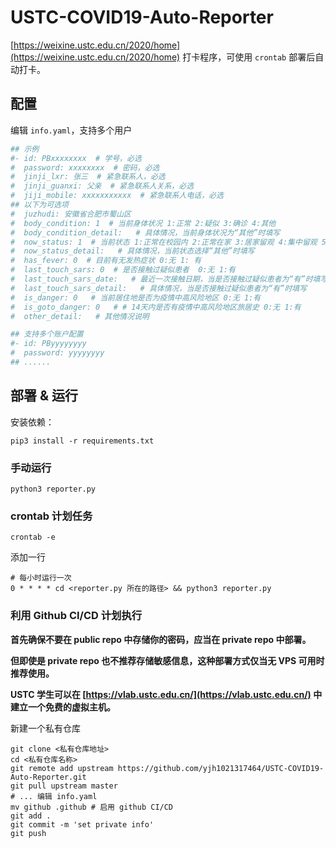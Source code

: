 # USTC-COVID19-Auto-Reporter

[https://weixine.ustc.edu.cn/2020/home](https://weixine.ustc.edu.cn/2020/home) 打卡程序，可使用 `crontab` 部署后自动打卡。

## 配置

编辑 `info.yaml`，支持多个用户

```yaml
## 示例
#- id: PBxxxxxxxx  # 学号，必选
#  password: xxxxxxxx  # 密码，必选
#  jinji_lxr: 张三  # 紧急联系人，必选
#  jinji_guanxi: 父亲  # 紧急联系人关系，必选
#  jiji_mobile: xxxxxxxxxxx  # 紧急联系人电话，必选
## 以下为可选项
#  juzhudi: 安徽省合肥市蜀山区
#  body_condition: 1  # 当前身体状况 1:正常 2:疑似 3:确诊 4:其他
#  body_condition_detail:   # 具体情况，当前身体状况为“其他”时填写
#  now_status: 1  # 当前状态 1:正常在校园内 2:正常在家 3:居家留观 4:集中留观 5:住院治疗 6:其他
#  now_status_detail:   # 具体情况，当前状态选择“其他”时填写
#  has_fever: 0  # 目前有无发热症状 0:无 1: 有
#  last_touch_sars: 0  # 是否接触过疑似患者  0:无 1:有
#  last_touch_sars_date:   # 最近一次接触日期，当是否接触过疑似患者为“有”时填写
#  last_touch_sars_detail:   # 具体情况，当是否接触过疑似患者为“有”时填写
#  is_danger: 0   # 当前居住地是否为疫情中高风险地区 0:无 1:有
#  is_goto_danger: 0   # # 14天内是否有疫情中高风险地区旅居史 0:无 1:有
#  other_detail:   # 其他情况说明

## 支持多个账户配置
#- id: PByyyyyyyy
#  password: yyyyyyyy
## ......
```

## 部署 & 运行

安装依赖：

```shell script
pip3 install -r requirements.txt
```

### 手动运行

```shell script
python3 reporter.py
```

### crontab 计划任务

```shell script
crontab -e
```

添加一行

```text
# 每小时运行一次
0 * * * * cd <reporter.py 所在的路径> && python3 reporter.py
```

### 利用 Github CI/CD 计划执行

**首先确保不要在 public repo 中存储你的密码，应当在 private repo 中部署。**

**但即使是 private repo 也不推荐存储敏感信息，这种部署方式仅当无 VPS 可用时推荐使用。**

**USTC 学生可以在 [https://vlab.ustc.edu.cn/](https://vlab.ustc.edu.cn/) 中建立一个免费的虚拟主机。**

新建一个私有仓库

```shell script
git clone <私有仓库地址>
cd <私有仓库名称>
git remote add upstream https://github.com/yjh1021317464/USTC-COVID19-Auto-Reporter.git
git pull upstream master
# ... 编辑 info.yaml
mv github .github # 启用 github CI/CD
git add .
git commit -m 'set private info'
git push
```
